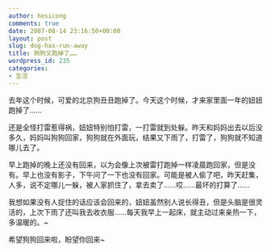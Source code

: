 ```yaml
---
author: hesicong
comments: true
date: 2007-08-14 23:16:50+00:00
layout: post
slug: dog-has-run-away
title: 狗狗又跑掉了……
wordpress_id: 235
categories:
- 生活
---
```



去年这个时候，可爱的北京狗丑丑跑掉了。今天这个时候，才来家里面一年的妞妞跑掉了……

还是全怪打雷惹得祸，妞妞特别怕打雷，一打雷就到处躲。昨天和妈妈出去以后没多久，妈妈叫狗狗回家，狗狗就在外面玩，结果又下雨了，打雷了，狗狗就不知道哪儿去了。

早上跑掉的晚上还没有回来，以为会像上次被雷打跑掉一样凌晨跑回家，但是没有。早上也没有影子，下午问了一下也没有回家。可能是被人偷了吧，昨天赶集，人多，说不定哪儿一躲，被人家抓住了，拿去卖了……哎……最坏的打算了……

我想如果没有人捉住的话应该会回来的，妞妞虽然别人说长得丑，但是头脑是很灵活的，上次下雨了还叫我去收衣服……每天我早上一起床，就主动过来亲热一下，多温暖的。~

希望狗狗回来啦，盼望你回来~
